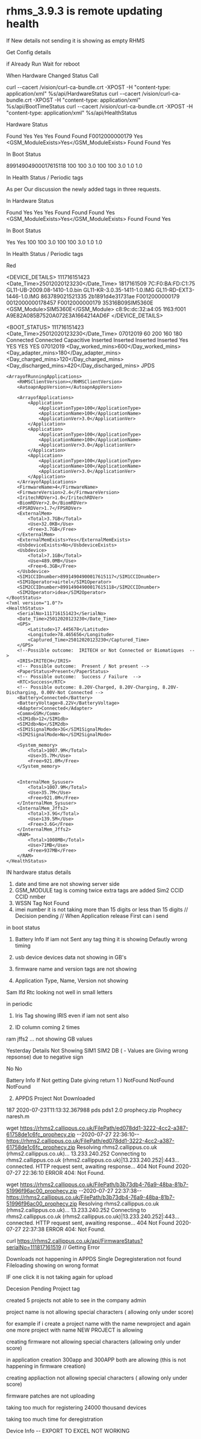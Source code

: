 # rhms_3.9.3 is remote updating health


If New details not sending it is showing as empty
RHMS 

Get Config details

if Already Run
Wait for reboot 

When Hardware Changed Status Call

curl  --cacert /vision/curl-ca-bundle.crt  -XPOST -H \"content-type: application/xml\" %s/api/HardwareStatus 
curl --cacert /vision/curl-ca-bundle.crt -XPOST -H \"content-type: application/xml\" %s/api/BootTimeStatus 
curl  --cacert /vision/curl-ca-bundle.crt -XPOST -H \"content-type: application/xml\" %s/api/HealthStatus 

Hardware Status 

<TerminalIDExists>Found<TerminalIDExists> <!-- Found/NotFound/Invalid -->
<MacidExists>Yes</Macid> <!-- Yes/Error -->
<IMEInumberExists>Yes</IMEInumberExists> <!-- Yes/Error -->
<UIDExists>Yes</UIDExists>  <!-- Yes/Error -->
<IritechSnoExists>Found</IritechSnoExists> <!-- Found/NotFound -->
<PinpadSNExists>Found</PinpadSNExists> <!-- Found/NotFound -->
<BarcodeSnoExists>F0012000000179</BarcodeSnoExists> <!-- Found/NotFound -->
<GSMVersionExists>Yes</GSMVersionExists> <!-- Yes/Error -->
<GSM_ModuleExists>Yes</GSM_ModuleExists> <!-- Yes/Error -->
<WSSNExists>Found</WSSNExists>  <!-- Found/NotFound -->
<CamTypeExists>Found</CamTypeExists> <!-- Found/NotFound -->
<FPScanneridExists>Yes</FPScanneridExists> <!-- Yes/Error -->

In Boot Status 

<SIM1CCIDnumberExists> </SIM1CCIDnumberExists>
<SIM2CCIDnumberExists>89914904900017615118</SIM2CCIDnumberExists>
<ArrayofRunningApplications>
	<Application>
		<ApplicationType>100</ApplicationType>
		<ApplicationName>100</ApplicationName>
		<ApplicationVer>3.0</ApplicationVer>
	</Application>
	<Application>
		<ApplicationType>100</ApplicationType>
		<ApplicationName>100</ApplicationName>
		<ApplicationVer>3.0</ApplicationVer>
	</Application>
</ArrayofRunningApplications>
<RHMSClientVersion>1.0</RHMSClientVersion>
<AutoapnAppVersion>1.0</AutoapnAppVersion>

In Health Status  / Periodic tags 

<FingerRDServiceStatus><FingerRDServiceStatus> <!-- Red/Blue/Green -->


As per Our discussion the newly added  tags in three requests.

In Hardware Status

<TerminalIDExists>Found</TerminalIDExists>     <!-- Found/NotFound/Invalid -->
<MacidExists>Yes</MacidExists>                         <!-- Yes/Error -->
<IMEInumberExists>Yes</IMEInumberExists>     <!-- Yes/Error -->
<UIDExists>Yes</UIDExists>                                 <!-- Yes/Error -->
<IritechSnoExists>Found</IritechSnoExists>        <!-- Found/NotFound -->
<PinpadSNExists>Found</PinpadSNExists>          <!-- Found/NotFound -->
<BarcodeSnoExists>Found</BarcodeSnoExists> <!-- Found/NotFound -->
<GSMVersionExists>Yes</GSMVersionExists> <!-- Yes/Error -->
<GSM_ModuleExists>Yes</GSM_ModuleExists> <!-- Yes/Error -->
<WSSNExists>Found</WSSNExists>  <!-- Found/NotFound -->
<CamTypeExists>Found</CamTypeExists> <!-- Found/NotFound -->
<FPScanneridExists>Yes</FPScanneridExists> <!-- Yes/Error -->

In Boot Status

<SIM1CCIDnumberExists>Yes</SIM1CCIDnumberExists> <!-- Yes/NO_SIM -->
<SIM2CCIDnumberExists>Yes</SIM2CCIDnumberExists> <!-- Yes/NO_SIM -->
<ArrayofRunningApplications>
        <Application>
                <ApplicationType>100</ApplicationType>
                <ApplicationName>100</ApplicationName>
                <ApplicationVer>3.0</ApplicationVer>
        </Application>
        <Application>
                <ApplicationType>100</ApplicationType>
                <ApplicationName>100</ApplicationName>
                <ApplicationVer>3.0</ApplicationVer>
        </Application>
</ArrayofRunningApplications>
<RHMSClientVersion>1.0</RHMSClientVersion>
<AutoapnAppVersion>1.0</AutoapnAppVersion>

In Health Status  / Periodic tags

<FingerRDServiceStatus>Red<FingerRDServiceStatus> <!-- Red/Blue/Green -->
<?xml version="1.0"?>
<DEVICE_DETAILS>
	<SerialNo>111716151423</SerialNo>
	<Date_Time>25012020123230</Date_Time>
	<TerminalID>1817161509</TerminalID>
	<Macid>7C:F0:BA:FD:C1:75</Macid>
	<UbootImageName>GL11-UB-2009.08-1410-1.0.bin</UbootImageName>
	<KernelImageName>GL11-KR-3.0.35-1411-1.0.IMG</KernelImageName>
	<RootfsImageName>GL11-RD-EXT3-1446-1.0.IMG</RootfsImageName>
	<IMEInumber>863789021521335</IMEInumber>
	<UID>2b1891d4e31731ae</UID>
	<IritechSno>F0012000000179</IritechSno>
	<PinpadSN>0012000000178457</PinpadSN>
	<BarcodeSno>F0012000000179</BarcodeSno>
	<GSMVersion>35316B09SIM5360E</GSMVersion>
	<GSM_Module>SIM5360E</GSM_Module>
	<WSSN>c8:9c:dc:32:a4:05</WSSN>
	<CamType>1f63:f001</CamType>
	<FPScannerid>A9E82A085B7520A072E3A1664214AD6F</FPScannerid>
</DEVICE_DETAILS>

<?xml version="1.0"?>
<BOOT_STATUS>
	<SerialNo>111716151423</SerialNo>
	<Date_Time>25012020123230</Date_Time>
	<DOT>
		<Date>07012019</Date>
		<Slot1>60</Slot1>
		<Slot2>200</Slot2>
		<Slot3>160</Slot3>
		<Slot4>180</Slot4>
	</DOT>
	<!-- Possible outcome: 	Connected / Not connected   -->
	<Pinpad>Connected</Pinpad>
	<Ethernet>Connected</Ethernet>
	<!-- Possible outcome:  Capacitive / Optical/ Not-Detected  -->
	<FingerPrint>Capacitive</FingerPrint>
	<!-- Possible outcome: 	 Inserted / Not Inserted -->
	<SAM1>Inserted</SAM1>
	<SAM2>Inserted</SAM2>
	<IFD1>Inserted</IFD1>
	<IFD2>Inserted</IFD2>
	<!-- Possible outcome: 	YES / No -->
	<Printer>Yes</Printer>
	<Bluetooth>YES</Bluetooth>
	<WIFI>YES</WIFI>
	<Camera>YES</Camera>
	<AUDIO>Success</AUDIO>
	<BatteryInfo>
		<Date>07012019</Date>
		<Day_worked_mins>600</Day_worked_mins>
		<Day_adapter_mins>180</Day_adapter_mins>
		<Day_charged_mins>120</Day_charged_mins>
		<Day_discharged_mins>420</Day_discharged_mins>
	</BatteryInfo>
	<ProjectID>JPDS</ProjectID>

	<ArrayofRunningApplications>
		<RHMSClientVersion></RHMSClientVersion>
		<AutoapnAppVersion></AutoapnAppVersion>

		<ArrayofApplications>
			<Application>
				<ApplicationType>100</ApplicationType>
				<ApplicationName>100</ApplicationName>
				<ApplicationVer>3.0</ApplicationVer>
			</Application>
			<Application>
				<ApplicationType>100</ApplicationType>
				<ApplicationName>100</ApplicationName>
				<ApplicationVer>3.0</ApplicationVer>
			</Application>
			<Application>
				<ApplicationType>100</ApplicationType>
				<ApplicationName>100</ApplicationName>
				<ApplicationVer>3.0</ApplicationVer>
			</Application>
		</ArrayofApplications>
		<FirmwareName>4</FirmwareName>
		<FirmwareVersion>2.4</FirmwareVersion>
		<IritechRDVer>1.0</IritechRDVer>
		<BiomRDVer>2.0</BiomRDVer>
		<FPSRDVer>1.7</FPSRDVer>
		<ExternalMem>
			<Total>3.7GB</Total>
			<Use>32.0KB</Use>
			<Free>3.7GB</Free>
		</ExternalMem>
		<ExternalMemExists>Yes</ExternalMemExists>
		<UsbdeviceExists>No</UsbdeviceExists>
		<Usbdevice>
			<Total>7.1GB</Total>
			<Use>489.0MB</Use>
			<Free>6.3GB</Free>
		</Usbdevice>
		<SIM1CCIDnumber>89914904900017615117</SIM1CCIDnumber>
		<SIM1Operator>airtel</SIM1Operator>
		<SIM2CCIDnumber>89914904900017615118</SIM2CCIDnumber>
		<SIM2Operator>idea</SIM2Operator>
	</BootStatus>
	<?xml version="1.0"?>
	<HealthStatus>
		<SerialNo>111716151423</SerialNo>
		<Date_Time>25012020123230</Date_Time>
		<GPS>
			<Latitude>17.445678</Latitude>
			<Longitude>78.465656</Longitude>
			<Captured_Time>25012020123230</Captured_Time>
		</GPS>
		<!--Possible outcome:  IRITECH or Not Connected or Biomatiques  -->
		<IRIS>IRITECH</IRIS>
		<!-- Possible outcome:  Present / Not present -->
		<PaperStatus>Present</PaperStatus>
		<!-- Possible outcome: 	Success / Failure  -->
		<RTC>Success</RTC>
		<!-- Possible outcome: 8.20V-Charged, 8.20V-Charging, 8.20V-Discharging, 0.00V-Not Connected -->
		<Battery>Connected</Battery>
		<BatteryVoltage>8.22V</BatteryVoltage>
		<Adapter>Connected</Adapter>
		<Comm>GSM</Comm>
		<SIM1db>12</SIM1db>
		<SIM2db>No</SIM2db>
		<SIM1SignalMode>3G</SIM1SignalMode>
		<SIM2SignalMode>No</SIM2SignalMode>

		<System_memory>
			<Total>1007.9M</Total>
			<Use>35.7M</Use>
			<Free>921.0M</Free>
		</System_memory>


		<InternalMem_Sysuser>
			<Total>1007.9M</Total>
			<Use>35.7M</Use>
			<Free>921.0M</Free>
		</InternalMem_Sysuser>
		<InternalMem_Jffs2>
			<Total>3.9G</Total>
			<Use>139.5M</Use>
			<Free>3.6G</Free>
		</InternalMem_Jffs2>
		<RAM>
			<Total>1008MB</Total>
			<Use>71MB</Use>
			<Free>937MB</Free>
		</RAM>
	</HealthStatus>
IN hardware status details

1) date and time are not showing server side
2) GSM_MODULE tag is coming twice	extra tags are added Sim2 CCID CCID nmber 
3) WSSN Tag Not Found 
4) imei number it is not taking more than 15 digits or less than 15 digits // Decision pending // When Application release First can i send  




in boot status 

 
1) Battery Info If iam not Sent any tag thing it is showing Defautly wrong timing 

2) usb device devices data not showing in GB's

3) firmware name and version tags are not showing 

4) Application Type, Name, Version not showing 


Sam Ifd Rtc looking not well in small letters 


in periodic

1) Iris Tag showing IRIS even if iam not sent also 
 
2) ID column coming 2 times 

ram jffs2 ... not showing GB values

Yesterday Details Not Showing
SIM1 SIM2 DB ( - Values are Giving wrong repsonse)  due to negative sign



 <UsbdeviceExists>No</UsbDeviceExists>
  <ExternalMemExists>No</ExternalMemExists>

Battery Info If Not getting Date giving return 
1 ) <Usbdevice>
    <Total>NotFound</Total>
    <Use>NotFound</Use>
    <Free>NotFound</Free>
  </Usbdevice>


2) APPDS Project Not Downloaded

 187	2020-07-23T11:13:32.367988	pds	pds1	2.0	prophecy.zip	Prophecy	naresh.m

wget  https://rhms2.callippus.co.uk/FilePath/ed078dd1-3222-4cc2-a387-61758de1c6fc_prophecy.zip
--2020-07-27 22:36:10--  https://rhms2.callippus.co.uk/FilePath/ed078dd1-3222-4cc2-a387-61758de1c6fc_prophecy.zip
Resolving rhms2.callippus.co.uk (rhms2.callippus.co.uk)... 13.233.240.252
Connecting to rhms2.callippus.co.uk (rhms2.callippus.co.uk)|13.233.240.252|:443... connected.
HTTP request sent, awaiting response... 404 Not Found
2020-07-27 22:36:10 ERROR 404: Not Found. 


wget https://rhms2.callippus.co.uk/FilePath/b3b73db4-76a9-48ba-81b7-51996f96ac00_prophecy.zip
--2020-07-27 22:37:38--  https://rhms2.callippus.co.uk/FilePath/b3b73db4-76a9-48ba-81b7-51996f96ac00_prophecy.zip
Resolving rhms2.callippus.co.uk (rhms2.callippus.co.uk)... 13.233.240.252
Connecting to rhms2.callippus.co.uk (rhms2.callippus.co.uk)|13.233.240.252|:443... connected.
HTTP request sent, awaiting response... 404 Not Found
2020-07-27 22:37:38 ERROR 404: Not Found.




curl https://rhms2.callippus.co.uk/api/FirmwareStatus?serialNo=111817161519  // Getting Error


Downloads not happening in APPDS 
Single Degregisteration not found 
Fileloading showing on wrong format 

IF one click it is not taking again for upload

Decesion Pending  Project tag


created 5 projects not able to see in the company admin

project name is not allowing special characters ( allowing only under score)

for example if i create a project name with the name newproject and again one more project with name NEW PROJECT is allowing

creating firmware not allowing special characters (allowing only under score)

in application creation 300app and 300APP both are allowing (this is not happening in firmware creation)

creating appliaction not allowing special characters ( allowing only under score)

firmware patches are not uploading

taking too much for registering 24000 thousand devices

taking too much time for deregistration

Device Info -- EXPORT TO EXCEL NOT WORKING 

